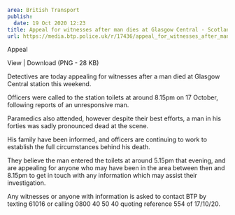 ```yaml
area: British Transport
publish:
  date: 19 Oct 2020 12:23
title: Appeal for witnesses after man dies at Glasgow Central - Scotland
url: https://media.btp.police.uk/r/17436/appeal_for_witnesses_after_man_dies_at_glasgow_ce
```

Appeal

View | Download (PNG - 28 KB)

Detectives are today appealing for witnesses after a man died at Glasgow Central station this weekend.

Officers were called to the station toilets at around 8.15pm on 17 October, following reports of an unresponsive man.

Paramedics also attended, however despite their best efforts, a man in his forties was sadly pronounced dead at the scene.

His family have been informed, and officers are continuing to work to establish the full circumstances behind his death.

They believe the man entered the toilets at around 5.15pm that evening, and are appealing for anyone who may have been in the area between then and 8.15pm to get in touch with any information which may assist their investigation.

Any witnesses or anyone with information is asked to contact BTP by texting 61016 or calling 0800 40 50 40 quoting reference 554 of 17/10/20.
